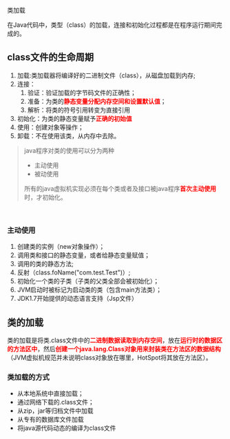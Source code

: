 类加载

在Java代码中，类型（class）的加载，连接和初始化过程都是在程序运行期间完成的。

## class文件的生命周期

1. 加载:类加载器将编译好的二进制文件（class），从磁盘加载到内存;
2. 连接：
   1. 验证：验证加载的字节码文件的正确性；
   2. 准备：为类的<font color=#FF0000 >**静态变量分配内存空间和设置默认值**</font>；
   3. 解析：将类的符号引用转变为直接引用
3. 初始化：为类的静态变量赋予<font color=#FF0000 >**正确的初始值**</font>
4. 使用：创建对象等操作；
5. 卸载：不在使用该类，从内存中去除。

> java程序对类的使用可以分为两种
>
> - 主动使用
> - 被动使用
>
> 所有的java虚拟机实现必须在每个类或者及接口被java程序<font color=#FF0000 >**首次主动使用**</font>时，才初始化。

​    

### 主动使用

1. 创建类的实例（new对象操作）；
2. 调用类和接口的静态变量，或者给静态变量赋值；
3. 调用的类的静态方法;
4. 反射（class.foName("com.test.Test")）;
5. 初始化一个类的子类（子类的父类全部会被初始化）；
6. JVM启动时被标记为启动类的类（包含main方法类）；
7. JDK1.7开始提供的动态语言支持（Jsp文件）

## 类的加载

类的加载是将类.class文件中的<font color=#FF0000 >**二进制数据读取到内存空间**</font>，放在<font color=#FF0000 >**运行时的数据区的方法区中**</font>，然后<font color=#FF0000 >**创建一个java.lang.Class对象用来封装类在方法区的数据结构**</font>（JVM虚拟机规范并未说明class对象放在哪里，HotSpot将其放在方法区）。

### 类加载的方式

- 从本地系统中直接加载；
- 通过网络下载的.class文件；
- 从zip，jar等归档文件中加载
- 从专有的数据库文件加载
- 将java源代码动态的编译为class文件